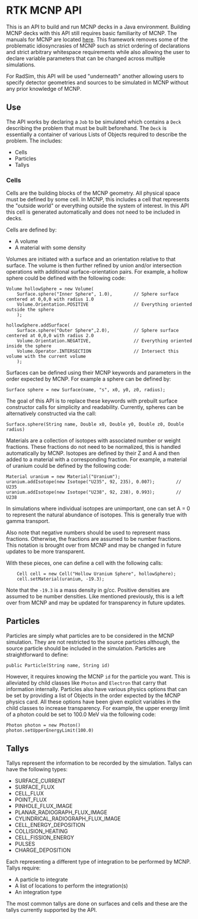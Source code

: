 # RTK MCNP API

This is an API to build and run MCNP decks in a Java environment. 
Building MCNP decks with this API still requires basic familiarity of MCNP. 
The manuals for MCNP are located [here](https://mcnp.lanl.gov/manual.html).
This framework removes some of the problematic idiosyncrasies of MCNP such as strict ordering of declarations and
strict arbitrary whitespace requirements while also allowing the user to declare variable parameters that can be 
changed across multiple simulations. 

For RadSim, this API will be used "underneath" another allowing users to specify detector geometries and sources 
to be simulated in MCNP without any prior knowledge of MCNP.

## Use

The API works by declaring a `Job` to be simulated which contains a `Deck` describing the problem that must be built 
beforehand. The `Deck` is essentially a container of various Lists of Objects required to describe the problem. The includes:
* Cells
* Particles
* Tallys

### Cells

Cells are the building blocks of the MCNP geometry. All physical space must be defined by some cell. In MCNP, this includes
a cell that represents the "outside world" or everything outside the system of interest. In this API this cell is generated 
automatically and does not need to be included in decks.

Cells are defined by:
* A volume
* A material with some density

Volumes are initiated with a surface and an orientation relative to that surface. The volume is then further refined by 
union and/or intersection operations with additional surface-orientation pairs. For example, a hollow sphere could be defined
with the following code:

    Volume hollowSphere = new Volume(
        Surface.sphere("Inner Sphere", 1.0),        // Sphere surface centered at 0,0,0 with radius 1.0
        Volume.Orientation.POSITIVE                 // Everything oriented outside the sphere
        );
    
    hollowSphere.addSurface(
        Surface.sphere("Outer Sphere",2.0),         // Sphere surface centered at 0,0,0 with radius 2.0
        Volume.Orientation.NEGATIVE,                // Everything oriented inside the sphere
        Volume.Operator.INTERSECTION                // Intersect this volume with the current volume
        );

Surfaces can be defined using their MCNP keywords and parameters in the order expected by MCNP. For example a sphere can be defined by:

    Surface sphere = new Surface(name, "s", x0, y0, z0, radius);

The goal of this API is to replace these keywords with prebuilt surface constructor calls for simplicity and readability. 
Currently, spheres can be alternatively constructed via the call:

    Surface.sphere(String name, Double x0, Double y0, Double z0, Double radius)

Materials are a collection of isotopes with associated number or weight fractions. These fractions do not need to be normalized,
this is handled automatically by MCNP. Isotopes are defined by their Z and A and then added to a material with a corresponding
fraction. For example, a material of uranium could be defined by the following code:

    Material uranium = new Material("Uranium");
    uranium.addIsotope(new Isotope("U235", 92, 235), 0.007);        // U235
    uranium.addIsotope(new Isotope("U238", 92, 238), 0.993);        // U238

In simulations where individual isotopes are unimportant, one can set A = 0 to represent the natural abundance of isotopes.
This is generally true with gamma transport.

Also note that negative numbers should be used to represent mass fractions. Otherwise, the fractions are assumed to be number fractions.
This notation is brought over from MCNP and may be changed in future updates to be more transparent.

With these pieces, one can define a cell with the following calls:

        Cell cell = new Cell("Hollow Uranium Sphere", hollowSphere);
        cell.setMaterial(uranium, -19.3);

Note that the `-19.3` is a mass density in g/cc. Positive densities are assumed to be number densities. Like mentioned
previously, this is a left over from MCNP and may be updated for transparency in future updates.

## Particles

Particles are simply what particles are to be considered in the MCNP simulation. They are not restricted to the source particles
although, the source particle should be included in the simulation. Particles are straightforward to define:

    public Particle(String name, String id)

However, it requires knowing the MCNP `id` for the particle you want. This is alleviated by child classes like 
`Photon` and `Electron` that carry that information internally. Particles also have various physics options that can be
set by providing a list of Objects in the order expected by the MCNP physics card. All these options have been given 
explicit variables in the child classes to increase transparency. For example, the upper energy limit of a photon could be
set to 100.0 MeV via the following code:

    Photon photon = new Photon()
    photon.setUpperEnergyLimit(100.0)

## Tallys

Tallys represent the information to be recorded by the simulation. Tallys can have the following types:
* SURFACE_CURRENT
* SURFACE_FLUX
* CELL_FLUX
* POINT_FLUX
* PINHOLE_FLUX_IMAGE
* PLANAR_RADIOGRAPH_FLUX_IMAGE
* CYLINDRICAL_RADIOGRAPH_FLUX_IMAGE
* CELL_ENERGY_DEPOSITION
* COLLISION_HEATING
* CELL_FISSION_ENERGY
* PULSES
* CHARGE_DEPOSITION

Each representing a different type of integration to be performed by MCNP. Tallys require:
* A particle to integrate
* A list of locations to perform the integration(s)
* An integration type

The most common tallys are done on surfaces and cells and these are the tallys currently supported by the API. 